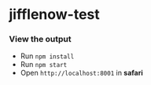 # jifflenow-test

### View the output
* Run `npm install`
* Run `npm start`
* Open `http://localhost:8001` in **safari**
